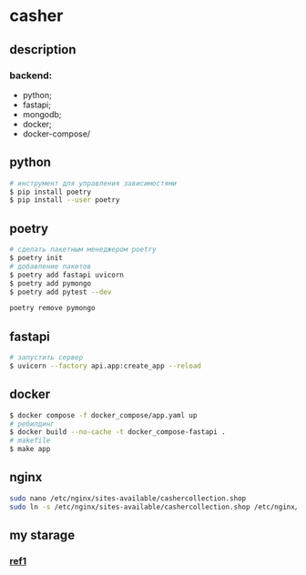 ﻿# casher

## description
### backend:
   - python;
   - fastapi;
   - mongodb;
   - docker;
   - docker-compose/

## python
```bash
# инструмент для управления зависимостями
$ pip install poetry
$ pip install --user poetry
```

## poetry
```bash
# сделать пакетным менеджером poetry
$ poetry init
# добавление пакетов
$ poetry add fastapi uvicorn
$ poetry add pymongo
$ poetry add pytest --dev

poetry remove pymongo
```

## fastapi
```bash
# запустить сервер
$ uvicorn --factory api.app:create_app --reload
```

## docker
```bash
$ docker compose -f docker_compose/app.yaml up
# ребилдинг
$ docker build --no-cache -t docker_compose-fastapi .
# makefile
$ make app
```

## nginx
```bash
sudo nano /etc/nginx/sites-available/cashercollection.shop
sudo ln -s /etc/nginx/sites-available/cashercollection.shop /etc/nginx/sites-enabled/

```

## my starage
### [ref1](https://github.com/apepenkov/moysklad_api.git)